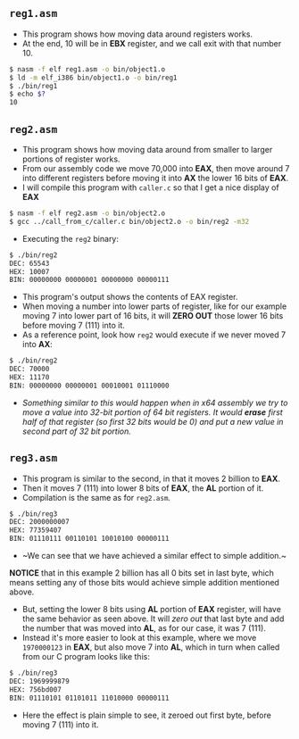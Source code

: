 ## `reg1.asm`

- This program shows how moving data around registers works.
- At the end, 10 will be in __EBX__ register, and we call exit with that number 10.
```sh
$ nasm -f elf reg1.asm -o bin/object1.o
$ ld -m elf_i386 bin/object1.o -o bin/reg1
$ ./bin/reg1
$ echo $?
10
```

## `reg2.asm`

- This program shows how moving data around from smaller to larger portions of register works.
- From our assembly code we move 70,000 into __EAX__, then move around 7 into different registers before moving it into __AX__ the lower 16 bits of __EAX__.
- I will compile this program with `caller.c` so that I get a nice display of __EAX__

```sh
$ nasm -f elf reg2.asm -o bin/object2.o
$ gcc ../call_from_c/caller.c bin/object2.o -o bin/reg2 -m32
```

- Executing the `reg2` binary:

```sh
$ ./bin/reg2 
DEC: 65543
HEX: 10007
BIN: 00000000 00000001 00000000 00000111
```

- This program's output shows the contents of EAX register.
- When moving a number into lower parts of register, like for our example moving 7 into lower part of 16 bits, it will __ZERO OUT__ those lower 16 bits before moving 7 (111) into it.
- As a reference point, look how `reg2` would execute if we never moved 7 into __AX__:
```sh
$ ./bin/reg2 
DEC: 70000
HEX: 11170
BIN: 00000000 00000001 00010001 01110000
```

- *Something similar to this would happen when in x64 assembly we try to move a value into 32-bit portion of 64 bit registers. It would __erase__ first half of that register (so first 32 bits would be 0) and put a new value in second part of 32 bit portion.*

## `reg3.asm`

- This program is similar to the second, in that it moves 2 billion to __EAX__.
- Then it moves 7 (111) into lower 8 bits of __EAX__, the __AL__ portion of it.
- Compilation is the same as for `reg2.asm`.
```sh
$ ./bin/reg3 
DEC: 2000000007
HEX: 77359407
BIN: 01110111 00110101 10010100 00000111
```

- ~We can see that we have achieved a similar effect to simple addition.~

__NOTICE__ that in this example 2 billion has all 0 bits set in last byte, which means setting any of those bits would achieve simple addition mentioned above.
- But, setting the lower 8 bits using __AL__ portion of __EAX__ register, will have the same behavior as seen above. It will *zero out* that last byte and add the number that was moved into __AL__, as for our case, it was 7 (111).
- Instead it's more easier to look at this example, where we move `1970000123` in __EAX__, but also move 7 into __AL__, which in turn when called from our C program looks like this:

```sh
$ ./bin/reg3 
DEC: 1969999879
HEX: 756bd007
BIN: 01110101 01101011 11010000 00000111
```

- Here the effect is plain simple to see, it zeroed out first byte, before moving 7 (111) into it.